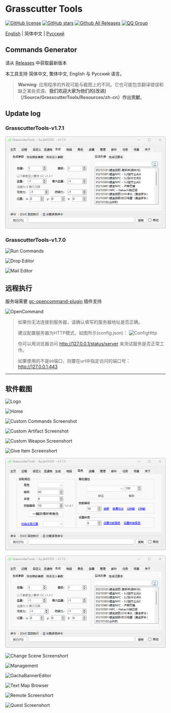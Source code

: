 # Grasscutter Tools

[![GitHub license](https://img.shields.io/github/license/jie65535/GrasscutterCommandGenerator)](https://github.com/jie65535/GrasscutterCommandGenerator/blob/main/LICENSE)
[![GitHub stars](https://img.shields.io/github/stars/jie65535/GrasscutterCommandGenerator)](https://github.com/jie65535/GrasscutterCommandGenerator/stargazers)
[![Github All Releases](https://img.shields.io/github/downloads/jie65535/GrasscutterCommandGenerator/total.svg)](https://github.com/jie65535/GrasscutterCommandGenerator/releases)
[![QQ Group](https://pub.idqqimg.com/wpa/images/group.png)](https://qm.qq.com/cgi-bin/qm/qr?k=PdS9--b-n8LEAmYjX8fNFXtKDcsp4NHN&jump_from=webapi&authKey=7ty3ZCKYMKLGWLmO8O84qiNAZ0EuCnSGF+acP+74xuDMKYXXNjuPP7iUzffHz4r2)

[English](README.md) | 简体中文 | [Русский](README_ru-RU.md)

## Commands Generator

请从 [Releases](https://github.com/jie65535/GrasscutterCommandGenerator/releases) 中获取最新版本

本工具支持 简体中文, 繁体中文, English 与 Русский 语言。

> **Warning**: 应用程序的外观可能与截图上的不同。它也可能包含翻译错误和缺乏某些资源。**我们欢迎大家为他们的[改进]（/Source/GrasscutterTools/Resources/zh-cn）作出贡献**。

## Update log

### GrasscutterTools-v1.7.1

![Spawn Entity Screenshort](Doc/Screenshots/6-SpawnEntity.png)

### GrasscutterTools-v1.7.0

![Run Commands](Doc/Screenshots/RunMultipleCommands.png)

![Drop Editor](Doc/Screenshots/15-DropEditor.png)

![Mail Editor](Doc/Screenshots/16-MailEditor.png)

## 远程执行

服务端需要 [gc-opencommand-plugin](https://github.com/jie65535/gc-opencommand-plugin) 插件支持

![OpenCommand](Doc/Screenshots/OpenCommand.gif)

> 如果你无法连接到服务器，请确认填写的服务器地址是否正确。
> 
> 建议配置服务器为HTTP模式，如图所示(config.json)：
> ![ConfigHttp](Doc/Screenshots/ConfigHttp.png)
> 
> 你可以用浏览器访问 http://127.0.0.1/status/server 来测试服务是否正常工作。
> 
> 如果使用的不是`80`端口，则要在url中指定访问的端口号：http://127.0.0.1:443

---

## 软件截图

![Logo](Doc/Screenshots/GrasscutterLogo.png)

![Home](Doc/Screenshots/0-Home.png)

![Custom Commands Screenshot](Doc/Screenshots/1-CustomCommands.png)

![Custom Artifact Screenshot](Doc/Screenshots/2-CustomArtifact.png)

![Custom Weapon Screenshort](Doc/Screenshots/3-CustomWeapon.png)

![Give Item Screenshort](Doc/Screenshots/4-GiveItem.png)

![Give Avatar Screenshort](Doc/Screenshots/5-GiveAvatar.png)

![Spawn Entity Screenshort](Doc/Screenshots/6-SpawnEntity.png)

![Change Scene Screenshort](Doc/Screenshots/7-ChangeScene.png)

![Management](Doc/Screenshots/9-Manage.png)

![GachaBannerEditor](Doc/Screenshots/10-GachaBannerEditor.png)

![Text Map Browser](Doc/Screenshots/11-TextMapBrowser.png)

![Remote Screenshort](Doc/Screenshots/12-Remote.png)

![Quest Screenshort](Doc/Screenshots/13-Quest.png)
